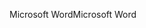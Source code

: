 <span data-ttu-id="839b6-101">Microsoft Word</span><span class="sxs-lookup"><span data-stu-id="839b6-101">Microsoft Word</span></span>